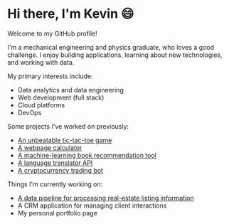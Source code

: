 # Hi there, I'm Kevin :smile:

Welcome to my GitHub profile!

I'm a mechanical engineering and physics graduate, who loves a good challenge. I enjoy building applications, learning about new technologies, and working with data.

My primary interests include:

-   Data analytics and data engineering
-   Web development (full stack)
-   Cloud platforms
-   DevOps

Some projects I've worked on previously:
- [An unbeatable tic-tac-toe game](https://github.com/kevinwchen/odin-tic-tac-toe)
- [A webpage calculator](https://github.com/kevinwchen/odin-calculator)
- [A machine-learning book recommendation tool](https://github.com/kevinwchen/book-recommender)
- [A language translator API](https://github.com/kevinwchen/translation-api)
- [A cryptocurrency trading bot](https://github.com/kevinwchen/binance-trading-bot)

Things I'm currently working on:
- [A data pipeline for processing real-estate listing information](https://github.com/kevinwchen/realestate-data-project)
- A CRM application for managing client interactions
- My personal portfolio page

